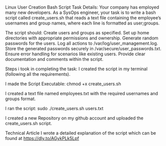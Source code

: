 Linux User Creation Bash Script
Task Details:
Your company has employed many new developers. As a SysOps engineer, your task is to write a bash script called create_users.sh that reads a text file containing the employee’s usernames and group names, where each line is formatted as user;groups.

The script should:
Create users and groups as specified.
Set up home directories with appropriate permissions and ownership.
Generate random passwords for the users.
Log all actions to /var/log/user_management.log.
Store the generated passwords securely in /var/secure/user_passwords.txt.
Ensure error handling for scenarios like existing users.
Provide clear documentation and comments within the script.

Steps i took in completing the task:
I created the script in my terminal (following all the requirements).

I made the Script Executable:
chmod +x create_users.sh

I created a text file named employees.txt with the required usernames and groups format.

I ran the script:
sudo ./create_users.sh users.txt

I created a new Repository on my github account and uploaded the create_users.sh script.

Technical Article
I wrote a detailed explanation of the script which can be found at  https://dly.to/AGykPLk5Lpf
